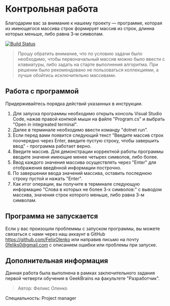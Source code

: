 Контрольная работа
=============================
Благодарим вас за внимание к нашему проекту — программе, которая из имеющегося массива строк формирует массив из строк, длинна которых меньше, либо равна 3-м символам. 

[![Build Status](https://github.com/yiisoft/yii/workflows/build/badge.svg)](https://github.com/FelixOlenko?tab=repositories)

>Прошу обратить внимание, что по условию задачи было необходимо, чтобы первоначальный массив можно было ввести с клавиатуры, либо задать на старте выполнения алгоритма. При решении было рекомендовано не пользоваться коллекциями, а лучше обойтись исключительно массивами.

Работа с программой
------------
Придерживайтесь порядка действий указанных в инструкции.

1. Для запуска программы необходимо открыть консоль Visual Studio Code, нажав правой конпкой мыши на файле "Program.cs" и выбрать "Open in integreated terminal".
2. Далее в терминале необходимо ввести команду "dotnet run".
3. Если перед вами появится следующий текст "Введите массив строк поочередно через Enter, введите пустую строку, чтобы завершить ввод" - программа работает верно.
4. Введите массив. Для демонстрации корректной работы программы вводите значеня имеющие менее четырех символов, либо более.
5. Ввод каждого значения массива осуществлять через "Enter" для отображения введённой информации построчно.
6. По завершении ввода значений массива, оставить последнюю строку пустой и нажать "Enter".
7. Как итог операции, вы получите в терминале следующую информацию "Слова в которых не более 3-х символов:" с выводом массива, значения строк которого меньше, либо равна 3-м символам.

Программа не запускается
-----------
Если у вас произошли проблеммы с запуском программы, вы можете связаться с нами через наш аккаунт в GitHub https://github.com/FelixOlenko или направив письмо на почту 0feliks0@gmail.com с описанием ошибки или проблемы при запуске.

Дополнительная информация
-----------
Данная работа была выполнена в рамках заключительного задания первой четверти обучения в GeekBrains на факультете "Разработчик".

>Автор: Феликс Оленко

Специальность: Project manager
